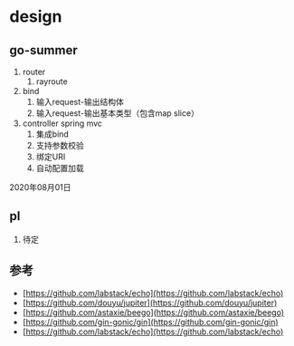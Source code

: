 # design

## go-summer
1. router
   1. rayroute
2. bind
   1. 输入request-输出结构体
   2. 输入request-输出基本类型（包含map slice）
3. controller spring mvc
    1. 集成bind
    2. 支持参数校验
    3. 绑定URI
    4. 自动配置加载

2020年08月01日

## pl
1. 待定


## 参考
* [https://github.com/labstack/echo](https://github.com/labstack/echo)
* [https://github.com/douyu/jupiter](https://github.com/douyu/jupiter)
* [https://github.com/astaxie/beego](https://github.com/astaxie/beego)
* [https://github.com/gin-gonic/gin](https://github.com/gin-gonic/gin)
* [https://github.com/labstack/echo](https://github.com/labstack/echo)